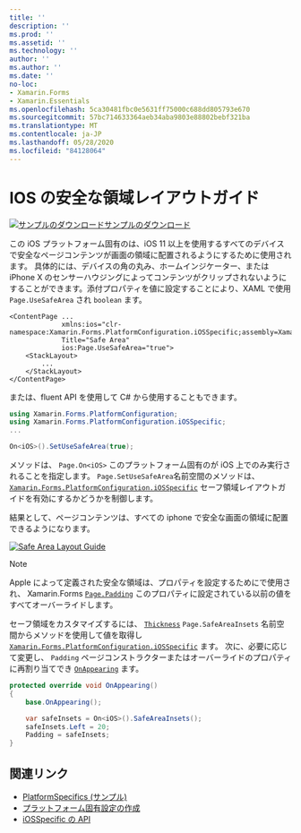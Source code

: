 ```yaml
---
title: ''
description: ''
ms.prod: ''
ms.assetid: ''
ms.technology: ''
author: ''
ms.author: ''
ms.date: ''
no-loc:
- Xamarin.Forms
- Xamarin.Essentials
ms.openlocfilehash: 5ca30481fbc0e5631ff75000c688dd805793e670
ms.sourcegitcommit: 57bc714633364aeb34aba9803e88802bebf321ba
ms.translationtype: MT
ms.contentlocale: ja-JP
ms.lasthandoff: 05/28/2020
ms.locfileid: "84128064"
---
```

# <a name="safe-area-layout-guide-on-ios"></a>IOS の安全な領域レイアウトガイド

[![サンプルのダウンロード](~/media/shared/download.png)サンプルのダウンロード](https://docs.microsoft.com/samples/xamarin/xamarin-forms-samples/userinterface-platformspecifics)

この iOS プラットフォーム固有のは、iOS 11 以上を使用するすべてのデバイスで安全なページコンテンツが画面の領域に配置されるようにするために使用されます。 具体的には、デバイスの角の丸み、ホームインジケーター、または iPhone X のセンサーハウジングによってコンテンツがクリップされないようにすることができます。添付プロパティを値に設定することにより、XAML で使用 `Page.UseSafeArea` され `boolean` ます。

```xaml
<ContentPage ...
             xmlns:ios="clr-namespace:Xamarin.Forms.PlatformConfiguration.iOSSpecific;assembly=Xamarin.Forms.Core"
             Title="Safe Area"
             ios:Page.UseSafeArea="true">
    <StackLayout>
        ...
    </StackLayout>
</ContentPage>
```

または、fluent API を使用して C# から使用することもできます。

```csharp
using Xamarin.Forms.PlatformConfiguration;
using Xamarin.Forms.PlatformConfiguration.iOSSpecific;
...

On<iOS>().SetUseSafeArea(true);
```

メソッドは、 `Page.On<iOS>` このプラットフォーム固有のが iOS 上でのみ実行されることを指定します。 `Page.SetUseSafeArea`名前空間のメソッドは、 [`Xamarin.Forms.PlatformConfiguration.iOSSpecific`](xref:Xamarin.Forms.PlatformConfiguration.iOSSpecific) セーフ領域レイアウトガイドを有効にするかどうかを制御します。

結果として、ページコンテンツは、すべての iphone で安全な画面の領域に配置できるようになります。

[![](page-safe-area-images/safe-area-layout.png "Safe Area Layout Guide")](page-safe-area-images/safe-area-layout-large.png#lightbox "Safe Area Layout Guide")

> [!NOTE]
> Apple によって定義された安全な領域は、プロパティを設定するためにで使用され、 Xamarin.Forms [`Page.Padding`](xref:Xamarin.Forms.Page.Padding) このプロパティに設定されている以前の値をすべてオーバーライドします。

セーフ領域をカスタマイズするには、 [`Thickness`](xref:Xamarin.Forms.Thickness) `Page.SafeAreaInsets` 名前空間からメソッドを使用して値を取得し [`Xamarin.Forms.PlatformConfiguration.iOSSpecific`](xref:Xamarin.Forms.PlatformConfiguration.iOSSpecific) ます。 次に、必要に応じて変更し、 `Padding` ページコンストラクターまたはオーバーライドのプロパティに再割り当てでき [`OnAppearing`](xref:Xamarin.Forms.Page.OnAppearing) ます。

```csharp
protected override void OnAppearing()
{
    base.OnAppearing();

    var safeInsets = On<iOS>().SafeAreaInsets();
    safeInsets.Left = 20;
    Padding = safeInsets;
}
```

## <a name="related-links"></a>関連リンク

- [PlatformSpecifics (サンプル)](https://docs.microsoft.com/samples/xamarin/xamarin-forms-samples/userinterface-platformspecifics)
- [プラットフォーム固有設定の作成](~/xamarin-forms/platform/platform-specifics/index.md#creating-platform-specifics)
- [iOSSpecific の API](xref:Xamarin.Forms.PlatformConfiguration.iOSSpecific)

